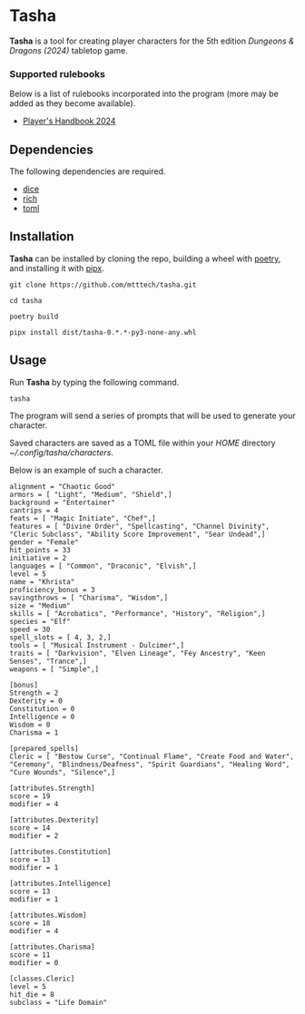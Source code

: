 # Tasha

**Tasha** is a tool for creating player characters for the 5th edition *Dungeons & Dragons (2024)* tabletop game.

### Supported rulebooks

Below is a list of rulebooks incorporated into the program (more may be added as they become available).

  * [Player's Handbook 2024](https://www.amazon.com/Dungeons-Dragons-Players-Handbook-Rulebook/dp/0786969512/ref=sr_1_1?crid=Q5CVDF9LEKCR&dib=eyJ2IjoiMSJ9.KggBZNS4k50B6gIGZykwyAllHlDPYc0OKbcSPRUnOeaf7xarl1Qh75B-svm690jDc5Ubb8NE7-FQlF93zPqJ4nzpY9hKrLipiAh3VdIXeklwDRgL2xhQ4qlb6L5frqXVCqZ5F1owxNa8HJ0u-NuittVd-wUBE2oeEdJ71qed1yNp4NM-Xmo6BZeInTeROhQtepObqQHkIYTsFvWXlIEA_iVEtS8JKbZkLz0AxGnJY9U.zsuk-fEv2n0ZfuKE8fzhKVaVLpChNEwjNZm2S8lZZIk&dib_tag=se&keywords=players%2Bhandbook%2B5e%2B2024&qid=1727028562&sprefix=players%2Caps%2C149&sr=8-1&th=1)


## Dependencies

The following dependencies are required.

* [dice](https://github.com/borntyping/python-dice)
* [rich](https://github.com/Textualize/rich)
* [toml](https://github.com/uiri/toml)


## Installation

**Tasha** can be installed by cloning the repo, building a wheel with [poetry](https://github.com/python-poetry/poetry), and installing it with [pipx](https://github.com/pypa/pipx).

```
git clone https://github.com/mtttech/tasha.git

cd tasha

poetry build

pipx install dist/tasha-0.*.*-py3-none-any.whl
```


## Usage

Run **Tasha** by typing the following command.

```
tasha
```

The program will send a series of prompts that will be used to generate your character.

Saved characters are saved as a TOML file within your *HOME* directory *~/.config/tasha/characters*.

Below is an example of such a character.

```
alignment = "Chaotic Good"
armors = [ "Light", "Medium", "Shield",]
background = "Entertainer"
cantrips = 4
feats = [ "Magic Initiate", "Chef",]
features = [ "Divine Order", "Spellcasting", "Channel Divinity", "Cleric Subclass", "Ability Score Improvement", "Sear Undead",]
gender = "Female"
hit_points = 33
initiative = 2
languages = [ "Common", "Draconic", "Elvish",]
level = 5
name = "Khrista"
proficiency_bonus = 3
savingthrows = [ "Charisma", "Wisdom",]
size = "Medium"
skills = [ "Acrobatics", "Performance", "History", "Religion",]
species = "Elf"
speed = 30
spell_slots = [ 4, 3, 2,]
tools = [ "Musical Instrument - Dulcimer",]
traits = [ "Darkvision", "Elven Lineage", "Fey Ancestry", "Keen Senses", "Trance",]
weapons = [ "Simple",]

[bonus]
Strength = 2
Dexterity = 0
Constitution = 0
Intelligence = 0
Wisdom = 0
Charisma = 1

[prepared_spells]
Cleric = [ "Bestow Curse", "Continual Flame", "Create Food and Water", "Ceremony", "Blindness/Deafness", "Spirit Guardians", "Healing Word", "Cure Wounds", "Silence",]

[attributes.Strength]
score = 19
modifier = 4

[attributes.Dexterity]
score = 14
modifier = 2

[attributes.Constitution]
score = 13
modifier = 1

[attributes.Intelligence]
score = 13
modifier = 1

[attributes.Wisdom]
score = 18
modifier = 4

[attributes.Charisma]
score = 11
modifier = 0

[classes.Cleric]
level = 5
hit_die = 8
subclass = "Life Domain"
```
